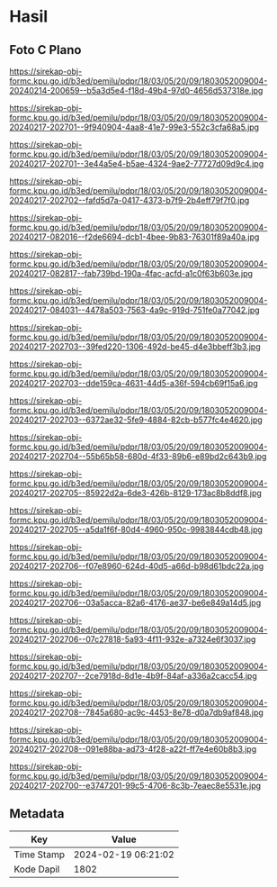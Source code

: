 # Hasil

## Foto C Plano

https://sirekap-obj-formc.kpu.go.id/b3ed/pemilu/pdpr/18/03/05/20/09/1803052009004-20240214-200659--b5a3d5e4-f18d-49b4-97d0-4656d537318e.jpg

https://sirekap-obj-formc.kpu.go.id/b3ed/pemilu/pdpr/18/03/05/20/09/1803052009004-20240217-202701--9f940904-4aa8-41e7-99e3-552c3cfa68a5.jpg

https://sirekap-obj-formc.kpu.go.id/b3ed/pemilu/pdpr/18/03/05/20/09/1803052009004-20240217-202701--3e44a5e4-b5ae-4324-9ae2-77727d09d9c4.jpg

https://sirekap-obj-formc.kpu.go.id/b3ed/pemilu/pdpr/18/03/05/20/09/1803052009004-20240217-202702--fafd5d7a-0417-4373-b7f9-2b4eff79f7f0.jpg

https://sirekap-obj-formc.kpu.go.id/b3ed/pemilu/pdpr/18/03/05/20/09/1803052009004-20240217-082016--f2de6694-dcb1-4bee-9b83-76301f89a40a.jpg

https://sirekap-obj-formc.kpu.go.id/b3ed/pemilu/pdpr/18/03/05/20/09/1803052009004-20240217-082817--fab739bd-190a-4fac-acfd-a1c0f63b603e.jpg

https://sirekap-obj-formc.kpu.go.id/b3ed/pemilu/pdpr/18/03/05/20/09/1803052009004-20240217-084031--4478a503-7563-4a9c-919d-751fe0a77042.jpg

https://sirekap-obj-formc.kpu.go.id/b3ed/pemilu/pdpr/18/03/05/20/09/1803052009004-20240217-202703--39fed220-1306-492d-be45-d4e3bbeff3b3.jpg

https://sirekap-obj-formc.kpu.go.id/b3ed/pemilu/pdpr/18/03/05/20/09/1803052009004-20240217-202703--dde159ca-4631-44d5-a36f-594cb69f15a6.jpg

https://sirekap-obj-formc.kpu.go.id/b3ed/pemilu/pdpr/18/03/05/20/09/1803052009004-20240217-202703--6372ae32-5fe9-4884-82cb-b577fc4e4620.jpg

https://sirekap-obj-formc.kpu.go.id/b3ed/pemilu/pdpr/18/03/05/20/09/1803052009004-20240217-202704--55b65b58-680d-4f33-89b6-e89bd2c643b9.jpg

https://sirekap-obj-formc.kpu.go.id/b3ed/pemilu/pdpr/18/03/05/20/09/1803052009004-20240217-202705--85922d2a-6de3-426b-8129-173ac8b8ddf8.jpg

https://sirekap-obj-formc.kpu.go.id/b3ed/pemilu/pdpr/18/03/05/20/09/1803052009004-20240217-202705--a5da1f6f-80d4-4960-950c-9983844cdb48.jpg

https://sirekap-obj-formc.kpu.go.id/b3ed/pemilu/pdpr/18/03/05/20/09/1803052009004-20240217-202706--f07e8960-624d-40d5-a66d-b98d61bdc22a.jpg

https://sirekap-obj-formc.kpu.go.id/b3ed/pemilu/pdpr/18/03/05/20/09/1803052009004-20240217-202706--03a5acca-82a6-4176-ae37-be6e849a14d5.jpg

https://sirekap-obj-formc.kpu.go.id/b3ed/pemilu/pdpr/18/03/05/20/09/1803052009004-20240217-202706--07c27818-5a93-4f11-932e-a7324e6f3037.jpg

https://sirekap-obj-formc.kpu.go.id/b3ed/pemilu/pdpr/18/03/05/20/09/1803052009004-20240217-202707--2ce7918d-8d1e-4b9f-84af-a336a2cacc54.jpg

https://sirekap-obj-formc.kpu.go.id/b3ed/pemilu/pdpr/18/03/05/20/09/1803052009004-20240217-202708--7845a680-ac9c-4453-8e78-d0a7db9af848.jpg

https://sirekap-obj-formc.kpu.go.id/b3ed/pemilu/pdpr/18/03/05/20/09/1803052009004-20240217-202708--091e88ba-ad73-4f28-a22f-ff7e4e60b8b3.jpg

https://sirekap-obj-formc.kpu.go.id/b3ed/pemilu/pdpr/18/03/05/20/09/1803052009004-20240217-202700--e3747201-99c5-4706-8c3b-7eaec8e5531e.jpg


## Metadata

| Key        | Value               |
| ---------- | ------------------- |
| Time Stamp | 2024-02-19 06:21:02 |
| Kode Dapil | 1802                |



